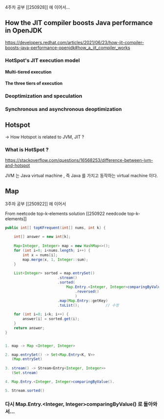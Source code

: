 
4주차 공부 [[250928]] 에 이어서...
## How the JIT compiler boosts Java performance in OpenJDK

https://developers.redhat.com/articles/2021/06/23/how-jit-compiler-boosts-java-performance-openjdk#how_a_jit_compiler_works



### HotSpot's JIT execution model



#### Multi-tiered execution


#### The three tiers of execution



### Deoptimization and speculation



### Synchronous and asynchronous deoptimization





## Hotspot

-> How Hotspot is related to JVM, JIT ?

### What is HotSpot ?

https://stackoverflow.com/questions/16568253/difference-between-jvm-and-hotspot

JVM 는 Java virtual machine , 즉 Java 를 가지고 동작하는 virtual machine 이다.









## Map 

3주차 공부 [[250922]] 에 이어서

From neetcode top-k-elements solution
[[250922 needcode top-k-elements]]

```java
public int[] topKFrequent(int[] nums, int k) {  
  
    int[] answer = new int[k];  
  
    Map<Integer, Integer> map = new HashMap<>();  
    for (int i=0; i<nums.length; i++) {  
        int x = nums[i];  
        map.merge(x, 1, Integer::sum);  
    }  
  
    List<Integer> sorted = map.entrySet()
						.stream()
						.sorted(
							Map.Entry.<Integer, Integer>comparingByValue()
								.reversed()
								)  
					    .map(Map.Entry::getKey)  
					    .toList();            // 수정
  
    for (int i=0; i<k; i++) {  
        answer[i] = sorted.get(i);  
    }  
    return answer;  
}
```

```java

1. map -> Map <Integer, Integer> 

2. map.entrySet() -> Set<Map.Entry<K, V>> 
   (Map.entrySet)
   
3. stream() -> Stream<Entry<Integer, Integer>>
   (Set.stream)

4. Map.Entry.<Integer, Integer>comparingByValue().

5. Stream.sorted()
```


### 다시 Map.Entry.<Integer, Integer>comparingByValue() 로 돌아와서...



